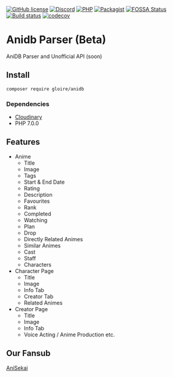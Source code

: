 [![GitHub license](https://img.shields.io/github/license/gloireTR/Anidb)](https://github.com/gloireTR/Anidb/blob/master/LICENSE) 
[![Discord](https://img.shields.io/discord/294580763742044160.svg?label=&logo=discord&logoColor=ffffff&color=7389D8&labelColor=6A7EC2)](https://discord.gg/asDUMGHZkU)
[![PHP](https://img.shields.io/badge/PHP-%5E7.0-%230000FF)](https://www.php-fig.org/psr/)
[![Packagist](https://img.shields.io/badge/Packagist-1.3-%23000000)](https://packagist.org/packages/gloire/anidb)
[![FOSSA Status](https://app.fossa.com/api/projects/git%2Bgithub.com%2FgloireTR%2FAnidb.svg?type=shield)](https://app.fossa.com/projects/git%2Bgithub.com%2FgloireTR%2FAnidb?ref=badge_shield)
[![Build status](https://ci.appveyor.com/api/projects/status/h8weqlp3s9iha029?svg=true)](https://ci.appveyor.com/project/gloireTR/anidb)
[![codecov](https://codecov.io/gh/gloireTR/Anidb/branch/master/graph/badge.svg?token=SMGDVHKIF8)](https://codecov.io/gh/gloireTR/Anidb)
# Anidb Parser (Beta)
AniDB Parser and Unofficial API (soon)

## Install
```composer require gloire/anidb```
### Dependencies
- [Cloudinary](https://github.com/cloudinary/cloudinary_php)
- PHP 7.0.0
## Features
- Anime
  - Title
  - Image
  - Tags
  - Start & End Date
  - Rating
  - Description
  - Favourites
  - Rank
  - Completed
  - Watching
  - Plan
  - Drop
  - Directly Related Animes
  - Similar Animes
  - Cast
  - Staff
  - Characters
- Character Page
  - Title
  - Image
  - Info Tab
  - Creator Tab
  - Related Animes 
- Creator Page
  - Title
  - Image
  - Info Tab
  - Voice Acting / Anime Production etc.
## Our Fansub
[AniSekai](https://anisekai.com/)
